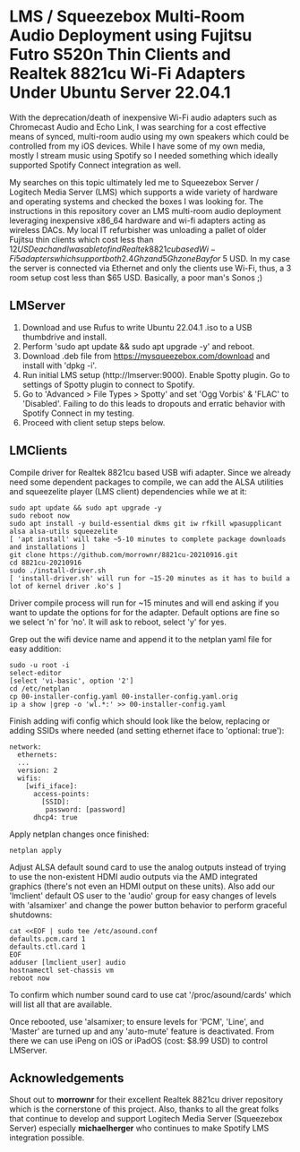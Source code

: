 # LMS / Squeezebox Multi-Room Audio Deployment using Fujitsu Futro S520n Thin Clients and Realtek 8821cu Wi-Fi Adapters Under Ubuntu Server 22.04.1
With the deprecation/death of inexpensive Wi-Fi audio adapters such as Chromecast Audio and Echo Link, I was searching for a cost effective means of synced, multi-room audio using my own speakers which could be controlled from my iOS devices. While I have some of my own media, mostly I stream music using Spotify so I needed something which ideally supported Spotify Connect integration as well.

My searches on this topic ultimately led me to Squeezebox Server / Logitech Media Server (LMS) which supports a wide variety of hardware and operating systems and checked the boxes I was looking for. The instructions in this repository cover an LMS multi-room audio deployment leveraging inexpensive x86_64 hardware and wi-fi adapters acting as wireless DACs. My local IT refurbisher was unloading a pallet of older Fujitsu thin clients which cost less than $12 USD each and I was able to find Realtek 8821cu based Wi-Fi 5 adapters which support both 2.4Ghz and 5Ghz on eBay for ~$5 USD. In my case the server is connected via Ethernet and only the clients use Wi-Fi, thus, a 3 room setup cost less than $65 USD. Basically, a poor man's Sonos ;)

## LMServer

1. Download and use Rufus to write Ubuntu 22.04.1 .iso to a USB thumbdrive and install.
2. Perform 'sudo apt update && sudo apt upgrade -y' and reboot.
3. Download .deb file from https://mysqueezebox.com/download and install with 'dpkg -i'.
4. Run initial LMS setup (http://lmserver:9000). Enable Spotty plugin. Go to settings of Spotty plugin to connect to Spotify.
5. Go to 'Advanced > File Types > Spotty' and set 'Ogg Vorbis' & 'FLAC' to 'Disabled'. Failing to do this leads to dropouts and erratic behavior with Spotify Connect in my testing.
6. Proceed with client setup steps below.


## LMClients

Compile driver for Realtek 8821cu based USB wifi adapter. Since we already need some dependent packages to compile, we can add the ALSA utilities and squeezelite player (LMS client) dependencies while we at it:
```
sudo apt update && sudo apt upgrade -y
sudo reboot now
sudo apt install -y build-essential dkms git iw rfkill wpasupplicant alsa alsa-utils squeezelite
[ 'apt install' will take ~5-10 minutes to complete package downloads and installations ]
git clone https://github.com/morrownr/8821cu-20210916.git
cd 8821cu-20210916
sudo ./install-driver.sh
[ 'install-driver.sh' will run for ~15-20 minutes as it has to build a lot of kernel driver .ko's ]
```
Driver compile process will run for ~15 minutes and will end asking if you want to update the options for for the adapter. Default options are fine so we select 'n' for 'no'. It will ask to reboot, select 'y' for yes.

Grep out the wifi device name and append it to the netplan yaml file for easy addition:
```
sudo -u root -i
select-editor
[select 'vi-basic', option '2']
cd /etc/netplan
cp 00-installer-config.yaml 00-installer-config.yaml.orig
ip a show |grep -o 'wl.*:' >> 00-installer-config.yaml
```

Finish adding wifi config which should look like the below, replacing or adding SSIDs where needed (and setting ethernet iface to 'optional: true'):
```
network:
  ethernets:
  ...
  version: 2  
  wifis:
    [wifi_iface]: 
      access-points: 
        [SSID]: 
         password: [password] 
      dhcp4: true
```

Apply netplan changes once finished:
```
netplan apply
```

Adjust ALSA default sound card to use the analog outputs instead of trying to use the non-existent HDMI audio outputs via the AMD integrated graphics (there's not even an HDMI output on these units). Also add our 'lmclient' default OS user to the 'audio' group for easy changes of levels with 'alsamixer' and change the power button behavior to perform graceful shutdowns:
```
cat <<EOF | sudo tee /etc/asound.conf  
defaults.pcm.card 1 
defaults.ctl.card 1
EOF
adduser [lmclient_user] audio
hostnamectl set-chassis vm
reboot now
```
To confirm which number sound card to use cat '/proc/asound/cards' which will list all that are available.

Once rebooted,  use 'alsamixer; to ensure levels for 'PCM', 'Line', and 'Master' are turned up and any 'auto-mute' feature is deactivated. From there we can use iPeng on iOS or iPadOS (cost: $8.99 USD) to control LMServer.

## Acknowledgements
Shout out to **morrownr** for their excellent Realtek 8821cu driver repository which is the cornerstone of this project. Also, thanks to all the great folks that continue to develop and support Logitech Media Server (Squeezebox Server) especially **michaelherger** who continues to make Spotify LMS integration possible.


